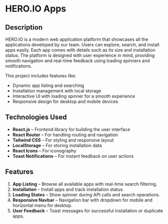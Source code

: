 # HERO.IO Apps

## Description

HERO.IO is a modern web application platform that showcases all the applications developed by our team. Users can explore, search, and install apps easily. Each app comes with details such as its size and installation status. The platform is designed with user experience in mind, providing smooth navigation and real-time feedback using loading spinners and notifications.

This project includes features like:

- Dynamic app listing and searching
- Installation management with local storage
- Interactive UI with loading spinner for a smooth experience
- Responsive design for desktop and mobile devices

## Technologies Used

- **React.js** – Frontend library for building the user interface
- **React Router** – For handling routing and navigation
- **Tailwind CSS** – For styling and responsive layout
- **LocalStorage** – For storing installation data
- **React Icons** – For iconography
- **Toast Notifications** – For instant feedback on user actions

## Features

1. **App Listing** – Browse all available apps with real-time search filtering.
2. **Installation** – Install apps and track installation status.
3. **Loading States** – Show spinner during API calls and search operations.
4. **Responsive Navbar** – Navigation bar with dropdown for mobile and horizontal menu for desktop.
5. **User Feedback** – Toast messages for successful installation or duplicate apps.
